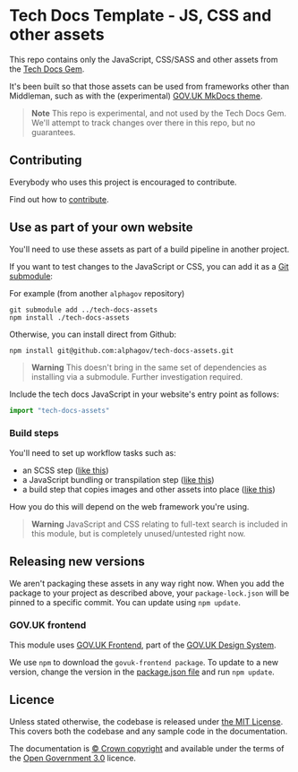 # Tech Docs Template - JS, CSS and other assets

This repo contains only the JavaScript, CSS/SASS and other assets from the [Tech Docs Gem][tdt-gem].

It's been built so that those assets can be used from frameworks other than Middleman, such as with the (experimental) [GOV.UK MkDocs theme][mkdocs-govuk].

> **Note**
> This repo is experimental, and not used by the Tech Docs Gem.
> We'll attempt to track changes over there in this repo, but no guarantees.

## Contributing

Everybody who uses this project is encouraged to contribute.

Find out how to [contribute](https://tdt-documentation.london.cloudapps.digital/support/#contribute).

## Use as part of your own website

You'll need to use these assets as part of a build pipeline in another project.

If you want to test changes to the JavaScript or CSS, you can add it as a [Git submodule][git-module]:

For example (from another `alphagov` repository)

```
git submodule add ../tech-docs-assets
npm install ./tech-docs-assets
```

Otherwise, you can install direct from Github:

```
npm install git@github.com:alphagov/tech-docs-assets.git
```

> **Warning**
> This doesn't bring in the same set of dependencies as installing via a submodule. Further investigation required.

Include the tech docs JavaScript in your website's entry point as follows:

```js
import "tech-docs-assets"
```

### Build steps

You'll need to set up workflow tasks such as:

* an SCSS step ([like this](https://github.com/alphagov/di-identity-vocab/blob/0a99feac852057d3f89c69211122db2107468c05/scripts/build#L16))
* a JavaScript bundling or transpilation step ([like this](https://github.com/alphagov/di-identity-vocab/blob/0a99feac852057d3f89c69211122db2107468c05/scripts/build#L17))
* a build step that copies images and other assets into place ([like this](https://github.com/alphagov/di-identity-vocab/blob/0a99feac852057d3f89c69211122db2107468c05/scripts/build#L19))

How you do this will depend on the web framework you're using.

> **Warning**
> JavaScript and CSS relating to full-text search is included in this module, but is completely unused/untested right now.

## Releasing new versions

We aren't packaging these assets in any way right now. When you add the package to your project as described above, your `package-lock.json` will be pinned to a specific commit. You can update using `npm update`.

### GOV.UK frontend

This module uses [GOV.UK Frontend](https://github.com/alphagov/govuk-frontend), part of the [GOV.UK Design System](https://design-system.service.gov.uk/).

We use `npm` to download the `govuk-frontend package`. To update to a new version, change the version in the [package.json file](package.json) and run `npm update`.

## Licence

Unless stated otherwise, the codebase is released under [the MIT License][mit]. This covers both the codebase and any sample code in the documentation.

The documentation is [© Crown copyright][copyright] and available under the terms of the [Open Government 3.0][ogl] licence.

[mit]: LICENCE
[copyright]: http://www.nationalarchives.gov.uk/information-management/re-using-public-sector-information/uk-government-licensing-framework/crown-copyright/
[ogl]: http://www.nationalarchives.gov.uk/doc/open-government-licence/version/3/
[tdt-gem]: https://github.com/alphagov/tech-docs-gem
[mkdocs-govuk]: https://github.com/alphagov/mkdocs-govuk
[git-module]: https://git-scm.com/book/en/v2/Git-Tools-Submodules

